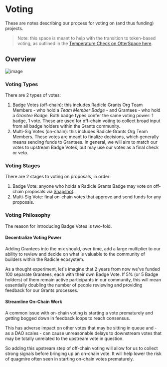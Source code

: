 # Voting

These are notes describing our process for voting on (and thus funding) projects. 

> Note: this space is meant to help with the transition to token-based voting, as outlined in the [Temperature Check on OtterSpace here](https://radicle.community/t/temperature-check-use-otterspace-non-transferable-tokens-for-distribution-of-influence-mechanism/3055).

## Overview

![image](https://user-images.githubusercontent.com/3743841/204149497-58f1f8d0-75fd-4009-ba4d-69b1a2467c58.png)

### Voting Types

There are 2 types of votes:
1. Badge Votes (off-chain): this includes Radicle Grants Org Team Members - who hold a _Team Member Badge_ - and Grantees - who hold a _Grantee Badge_. Both badge types confer the same voting power: 1 badge, 1 vote. These are used for off-chain voting to collect broad input from all badge holders within the Grants community.
2. Multi-Sig Votes (on-chain): this includes Radicle Grants Org Team Members. These votes are meant to finalize decisions, which generally means sending funds to Grantees. In general, we will aim to match our votes to upstream Badge Votes, but may use our votes as a final check or veto.

### Voting Stages

There are 2 stages to voting on proposals, in order:
1. Badge Vote: anyone who holds a Radicle Grants Badge may vote on off-chain proposals via [Snapshot](https://snapshot.org/#/radiclegrants.eth).
2. Multi-Sig Vote: final on-chain votes that approve and send funds for any proposals.

### Voting Philosophy 

The reason for introducing Badge Votes is two-fold.

#### Decentralize Voting Power 
Adding Grantees into the mix should, over time, add a large multiplier to our ability to review and decide on what is valuable to the community of builders within the Radicle ecosystem.

As a thought experiment, let's imagine that 2 years from now we've funded 100 separate Grantees, each with their own Badge Vote. If 5% (or 5 Badge holders) of them remain active participants in our community, this will mean essentially doubling the number of people reviewing and providing feedback for our Grants processes. 

#### Streamline On-Chain Work
A common issue with on-chain voting is starting a vote prematurely and getting bogged down in feedback loops to reach consensus.

This has adverse impact on other votes that may be sitting in queue and - as a DAO scales - can cause unreasonable delays to downstream votes that may be totally unrelated to the upstream vote in question.

So adding this upstream step of off-chain voting will allow for us to collect strong signals before bringing up an on-chain vote. It will help lower the risk of quagmire often seen in starting on-chain votes prematurely. 

